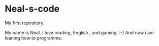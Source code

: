 # Neal-s-code
My first repository.

My name is Neal.
I love reading, English , and gaming. :-)
And now i am leaning how to programme.
